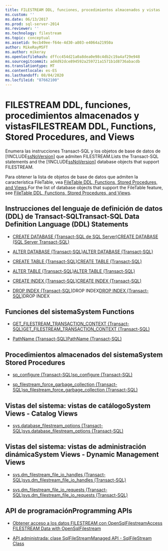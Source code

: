 ```yaml
---
title: FILESTREAM DDL, funciones, procedimientos almacenados y vistas | Microsoft Docs
ms.custom: ''
ms.date: 06/13/2017
ms.prod: sql-server-2014
ms.reviewer: ''
ms.technology: filestream
ms.topic: conceptual
ms.assetid: 9ecb49ee-f64e-4d30-a803-e4064a21950a
author: MikeRayMSFT
ms.author: mikeray
ms.openlocfilehash: dffcc454d21a0a8dea0e98c4db2c19a4af29e948
ms.sourcegitcommit: ad4d92dce894592a259721a1571b1d8736abacdb
ms.translationtype: MT
ms.contentlocale: es-ES
ms.lasthandoff: 08/04/2020
ms.locfileid: "87662100"
---
```

# <a name="filestream-ddl-functions-stored-procedures-and-views"></a><span data-ttu-id="60588-102">FILESTREAM DDL, funciones, procedimientos almacenados y vistas</span><span class="sxs-lookup"><span data-stu-id="60588-102">FILESTREAM DDL, Functions, Stored Procedures, and Views</span></span>
  <span data-ttu-id="60588-103">Enumera las instrucciones Transact-SQL y los objetos de base de datos de [!INCLUDE[ssNoVersion](../../includes/ssnoversion-md.md)] que admiten FILESTREAM.</span><span class="sxs-lookup"><span data-stu-id="60588-103">Lists the Transact-SQL statements and the [!INCLUDE[ssNoVersion](../../includes/ssnoversion-md.md)] database objects that support FILESTREAM.</span></span>  
  
 <span data-ttu-id="60588-104">Para obtener la lista de objetos de base de datos que admiten la característica FileTable, vea [FileTable DDL, Functions, Stored Procedures, and Views](../views/views.md).</span><span class="sxs-lookup"><span data-stu-id="60588-104">For the list of database objects that support the FileTable feature, see [FileTable DDL, Functions, Stored Procedures, and Views](../views/views.md).</span></span>  
  
##  <a name="transact-sql-data-definition-language-ddl-statements"></a><a name="ddl"></a> <span data-ttu-id="60588-105">Instrucciones del lenguaje de definición de datos (DDL) de Transact-SQL</span><span class="sxs-lookup"><span data-stu-id="60588-105">Transact-SQL Data Definition Language (DDL) Statements</span></span>  
  
-   [<span data-ttu-id="60588-106">CREATE DATABASE &#40;Transact-SQL de SQL Server&#41;</span><span class="sxs-lookup"><span data-stu-id="60588-106">CREATE DATABASE &#40;SQL Server Transact-SQL&#41;</span></span>](/sql/t-sql/statements/create-database-sql-server-transact-sql)  
  
-   [<span data-ttu-id="60588-107">ALTER DATABASE &#40;Transact-SQL&#41;</span><span class="sxs-lookup"><span data-stu-id="60588-107">ALTER DATABASE &#40;Transact-SQL&#41;</span></span>](/sql/t-sql/statements/alter-database-transact-sql)  
  
-   [<span data-ttu-id="60588-108">CREATE TABLE &#40;Transact-SQL&#41;</span><span class="sxs-lookup"><span data-stu-id="60588-108">CREATE TABLE &#40;Transact-SQL&#41;</span></span>](/sql/t-sql/statements/create-table-transact-sql)  
  
-   [<span data-ttu-id="60588-109">ALTER TABLE &#40;Transact-SQL&#41;</span><span class="sxs-lookup"><span data-stu-id="60588-109">ALTER TABLE &#40;Transact-SQL&#41;</span></span>](/sql/t-sql/statements/alter-table-transact-sql)  
  
-   [<span data-ttu-id="60588-110">CREATE INDEX &#40;Transact-SQL&#41;</span><span class="sxs-lookup"><span data-stu-id="60588-110">CREATE INDEX &#40;Transact-SQL&#41;</span></span>](/sql/t-sql/statements/create-index-transact-sql)  
  
-   <span data-ttu-id="60588-111">[DROP INDEX &#40;Transact-SQL&#41;](/sql/t-sql/statements/drop-index-transact-sql)DROP INDEX</span><span class="sxs-lookup"><span data-stu-id="60588-111">[DROP INDEX &#40;Transact-SQL&#41;](/sql/t-sql/statements/drop-index-transact-sql)DROP INDEX</span></span>  
  
##  <a name="system-functions"></a><a name="func"></a> <span data-ttu-id="60588-112">Funciones del sistema</span><span class="sxs-lookup"><span data-stu-id="60588-112">System Functions</span></span>  
  
-   [<span data-ttu-id="60588-113">GET_FILESTREAM_TRANSACTION_CONTEXT &#40;Transact-SQL&#41;</span><span class="sxs-lookup"><span data-stu-id="60588-113">GET_FILESTREAM_TRANSACTION_CONTEXT &#40;Transact-SQL&#41;</span></span>](/sql/t-sql/functions/get-filestream-transaction-context-transact-sql)  
  
-   [<span data-ttu-id="60588-114">PathName &#40;Transact-SQL&#41;</span><span class="sxs-lookup"><span data-stu-id="60588-114">PathName &#40;Transact-SQL&#41;</span></span>](/sql/relational-databases/system-functions/pathname-transact-sql)  
  
##  <a name="system-stored-procedures"></a><a name="proc"></a> <span data-ttu-id="60588-115">Procedimientos almacenados del sistema</span><span class="sxs-lookup"><span data-stu-id="60588-115">System Stored Procedures</span></span>  
  
-   [<span data-ttu-id="60588-116">sp_configure &#40;Transact-SQL&#41;</span><span class="sxs-lookup"><span data-stu-id="60588-116">sp_configure &#40;Transact-SQL&#41;</span></span>](/sql/relational-databases/system-stored-procedures/sp-configure-transact-sql)  
  
-   [<span data-ttu-id="60588-117">sp_filestream_force_garbage_collection &#40;Transact-SQL&#41;</span><span class="sxs-lookup"><span data-stu-id="60588-117">sp_filestream_force_garbage_collection &#40;Transact-SQL&#41;</span></span>](/sql/relational-databases/system-stored-procedures/filestream-and-filetable-sp-filestream-force-garbage-collection)  
  
##  <a name="system-views---catalog-views"></a><a name="cat"></a> <span data-ttu-id="60588-118">Vistas del sistema: vistas de catálogo</span><span class="sxs-lookup"><span data-stu-id="60588-118">System Views - Catalog Views</span></span>  
  
-   [<span data-ttu-id="60588-119">sys.database_filestream_options &#40;Transact-SQL&#41;</span><span class="sxs-lookup"><span data-stu-id="60588-119">sys.database_filestream_options &#40;Transact-SQL&#41;</span></span>](/sql/relational-databases/system-catalog-views/sys-database-filestream-options-transact-sql)  
  
##  <a name="system-views---dynamic-management-views"></a><a name="dmv"></a> <span data-ttu-id="60588-120">Vistas del sistema: vistas de administración dinámica</span><span class="sxs-lookup"><span data-stu-id="60588-120">System Views - Dynamic Management Views</span></span>  
  
-   [<span data-ttu-id="60588-121">sys.dm_filestream_file_io_handles &#40;Transact-SQL&#41;</span><span class="sxs-lookup"><span data-stu-id="60588-121">sys.dm_filestream_file_io_handles &#40;Transact-SQL&#41;</span></span>](/sql/relational-databases/system-dynamic-management-views/sys-dm-filestream-file-io-handles-transact-sql)  
  
-   [<span data-ttu-id="60588-122">sys.dm_filestream_file_io_requests &#40;Transact-SQL&#41;</span><span class="sxs-lookup"><span data-stu-id="60588-122">sys.dm_filestream_file_io_requests &#40;Transact-SQL&#41;</span></span>](/sql/relational-databases/system-dynamic-management-views/sys-dm-filestream-file-io-requests-transact-sql)  
  
##  <a name="programming-apis"></a><a name="api"></a> <span data-ttu-id="60588-123">API de programación</span><span class="sxs-lookup"><span data-stu-id="60588-123">Programming APIs</span></span>  
  
-   [<span data-ttu-id="60588-124">Obtener acceso a los datos FILESTREAM con OpenSqlFilestream</span><span class="sxs-lookup"><span data-stu-id="60588-124">Access FILESTREAM Data with OpenSqlFilestream</span></span>](access-filestream-data-with-opensqlfilestream.md)  
  
-   [<span data-ttu-id="60588-125">API administrada: clase SqlFileStream</span><span class="sxs-lookup"><span data-stu-id="60588-125">Managed API - SqlFileStream Class</span></span>](https://go.microsoft.com/fwlink/?LinkId=220875)  
  
  

